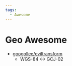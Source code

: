 ```yaml
---
tags:
  - Awesome
---
```


# Geo Awesome

- [googollee/eviltransform](https://github.com/googollee/eviltransform)
  - WGS-84 <-> GCJ-02
